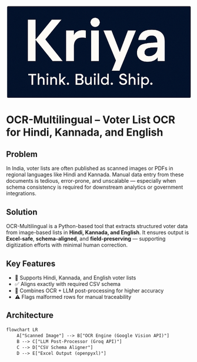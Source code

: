 <p align="center">
  <img src="screenshots/kriya_banner.png" alt="Kriya Banner" width="500"/>
</p>

# OCR-Multilingual – Voter List OCR for Hindi, Kannada, and English

## Problem
In India, voter lists are often published as scanned images or PDFs in regional languages like Hindi and Kannada. Manual data entry from these documents is tedious, error-prone, and unscalable — especially when schema consistency is required for downstream analytics or government integrations.

## Solution
OCR-Multilingual is a Python-based tool that extracts structured voter data from image-based lists in **Hindi, Kannada, and English**. It ensures output is **Excel-safe**, **schema-aligned**, and **field-preserving** — supporting digitization efforts with minimal human correction.

## Key Features
- 📄 Supports Hindi, Kannada, and English voter lists
- ✅ Aligns exactly with required CSV schema
- 🧠 Combines OCR + LLM post-processing for higher accuracy
- ⚠️ Flags malformed rows for manual traceability

## Architecture
```mermaid
flowchart LR
    A["Scanned Image"] --> B["OCR Engine (Google Vision API)"]
    B --> C["LLM Post-Processor (Groq API)"]
    C --> D["CSV Schema Aligner"]
    D --> E["Excel Output (openpyxl)"]


